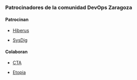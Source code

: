 
### Patrocinadores de la comunidad DevOps Zaragoza

#### Patrocinan

 * [Hiberus](https://www.hiberus.com/) 
 
 * [SysDig](https://sysdig.com/) 

#### Colaboran

* [CTA](https://inaem.aragon.es/centro-de-tecnologias-avanzadas-de-zaragoza) 

* [Etopia](https://www.zaragoza.es/ciudad/etopia/) 

<br />
